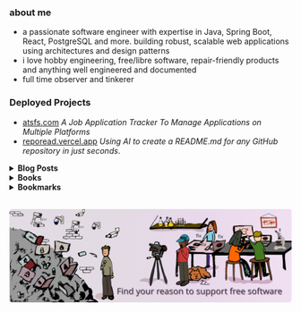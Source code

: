 ### about me
- a passionate software engineer with expertise in Java, Spring Boot, React, PostgreSQL and more. 
building robust, scalable web applications using architectures and design patterns
- i love hobby engineering, free/libre software, repair-friendly products and anything well engineered and documented
- full time observer and tinkerer

### Deployed Projects
- [atsfs.com](https://atsfs.com) <i>A Job Application Tracker To Manage Applications on Multiple Platforms</i>
- [reporead.vercel.app](https://reporead.vercel.app) <i>Using AI to create a README.md for any GitHub repository in just seconds</i>.


<details>
<summary><strong>Blog Posts</strong></summary>

- [Domain Models](https://blog.kurttekin.com/2024/11/domain-models.html)
- [Dependency Injection](https://blog.kurttekin.com/2024/09/dependency-injection.html)
- [How To Secure Your Spring Application](http://blog.kurttekin.com/2024/08/how-to-secure-your-spring-application.html)
- [Event Sourcing Pattern](http://blog.kurttekin.com/2024/08/event-sourcing-pattern.html)
- [Immutability](http://blog.kurttekin.com/2024/08/immutability-in-software-design.html)
- [Onion Architecture](http://blog.kurttekin.com/2024/07/onion-architecture.html)
- [Design Patterns](http://blog.kurttekin.com/2024/06/design-patterns.html)

</details>

<details>
  <summary><strong>Books</strong></summary>
  
|  | Books |
| --- | --- |
| `X` | 📖 [Free Software, Free Society: Selected Essays of Richard M. Stallman]() |
| `X` | 📖 [Software Engineering - Ian Sommerville]() |
| `X` | 📖 [Design Patterns - Gang Of Four]() |
| `X` | 📖 [Clean Code: A Handbook of Agile Software Craftsmanship - Robert C. Martin]() |
| `X` | 📖 [Dive Into Design Patterns - Alexander Shvets]() |
| `X` | 📖 [Spring Microservices in Action - John Carnell, Illary Huaylupo Sánchez]() |
| `X` | 📖 [Spring Start Here Learn what you need and learn it well - Laurentiu Spilca]() | 
|     | 📖 [Patterns of Enterprise Application Architecture - Martin Fowler]() |
| `X` | 📖 [Domain-Driven Design - Eric Evans]() |
|     | 📖 [Test Driven Development - Kent Beck]() |
|     | 📖 [Algorithms - Robert Sedgewick]() |
| `X` | 📖 [A Common-Sense Guide to Data Structures and Algorithms - Jay Wengrow]() |
|     | 📖 [Grokking Algorithms - Aditya Bhargava]() |
|     | 📖 [The Pragmatic Programmer - David Thomas, Andrew Hunt]() |

</details>

<details>
<summary><strong>Bookmarks</strong></summary>

- [Technology Connections](https://www.youtube.com/@TechnologyConnections)
- [Computerphile](https://www.youtube.com/@Computerphile)
- [ThePrimeagen](https://www.youtube.com/@ThePrimeTimeagen)
- [Low Level Learning](https://www.youtube.com/@LowLevelLearning)
- [David Bombal](https://www.youtube.com/@davidbombal)
- [bigclivedotcom](https://www.youtube.com/@bigclivedotcom)
- [fern](https://www.youtube.com/@fern-tv)

</details>
<br>

[![free software](banner.png)](http://u.fsf.org/16e)
